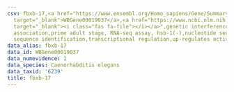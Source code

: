 ```yaml
---
csv: fbxb-17,<a href="https://www.ensembl.org/Homo_sapiens/Gene/Summary?db=core;g=WBGene00019037"
  target="_blank">WBGene00019037</a>,<a href="https://www.ncbi.nlm.nih.gov/pubmed/30894454"
  target="_blank"><i class="fas fa-file"></i></a>",genetic interference,functional
  association,prime adult stage, RNA-seq assay, hsb-1(-),nucleotide sequence identification,nucleotide
  sequence identification,transcriptional regulation,up-regulates activity
data_alias: fbxb-17
data_id: WBGene00019037
data_numevidence: 1
data_species: Caenorhabditis elegans
data_taxid: '6239'
title: fbxb-17
---
```

